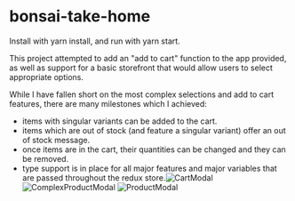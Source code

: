 # bonsai-take-home

Install with yarn install, and run with yarn start.

This project attempted to add an "add to cart" function to the app provided, as well as support for a basic storefront that would allow users to select appropriate options.

While I have fallen short on the most complex selections and add to cart features, there are many milestones which I achieved:

- items with singular variants can be added to the cart.
- items which are out of stock (and feature a singular variant) offer an out of stock message.
- once items are in the cart, their quantities can be changed and they can be removed.
- type support is in place for all major features and major variables that are passed throughout the redux store.![CartModal](https://user-images.githubusercontent.com/42457844/159723183-9017394d-e506-427b-8333-e3ddd7c8d756.PNG)
![ComplexProductModal](https://user-images.githubusercontent.com/42457844/159723189-ba490262-49a4-43f5-8f5a-e35406ee2229.PNG)
![ProductModal](https://user-images.githubusercontent.com/42457844/159723192-afc36c4d-b80a-4941-9d6a-0b4d3a3e66d1.PNG)
